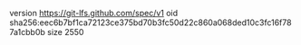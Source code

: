 version https://git-lfs.github.com/spec/v1
oid sha256:eec6b7bf1ca72123ce375bd70b3fc50d22c860a068ded10c3fc16f787a1cbb0b
size 2550
